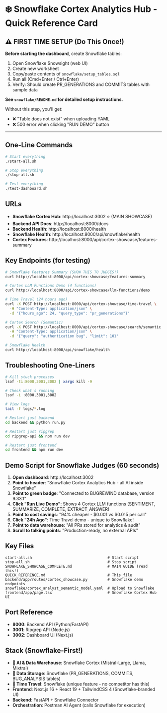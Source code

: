 # ❄️ Snowflake Cortex Analytics Hub - Quick Reference Card

## ⚠️ FIRST TIME SETUP (Do This Once!)

**Before starting the dashboard**, create Snowflake tables:

1. Open Snowflake Snowsight (web UI)
2. Create new worksheet
3. Copy/paste contents of `snowflake/setup_tables.sql`
4. Run all (Cmd+Enter / Ctrl+Enter)
5. Verify: Should create PR_GENERATIONS and COMMITS tables with sample data

**See `snowflake/README.md` for detailed setup instructions.**

Without this step, you'll get:
- ❌ "Table does not exist" when uploading YAML
- ❌ 500 error when clicking "RUN DEMO" button

---

## One-Line Commands

```bash
# Start everything
./start-all.sh

# Stop everything
./stop-all.sh

# Test everything
./test-dashboard.sh
```

## URLs

- **Snowflake Cortex Hub**: http://localhost:3002 ⭐ (MAIN SHOWCASE)
- **Backend API Docs**: http://localhost:8000/docs
- **Backend Health**: http://localhost:8000/health
- **Snowflake Health**: http://localhost:8000/api/snowflake/health
- **Cortex Features**: http://localhost:8000/api/cortex-showcase/features-summary

## Key Endpoints (for testing)

```bash
# Snowflake Features Summary (SHOW THIS TO JUDGES!)
curl http://localhost:8000/api/cortex-showcase/features-summary

# Cortex LLM Functions Demo (4 functions)
curl http://localhost:8000/api/cortex-showcase/llm-functions/demo

# Time Travel (24 hours ago)
curl -X POST http://localhost:8000/api/cortex-showcase/time-travel \
  -H "Content-Type: application/json" \
  -d '{"hours_ago": 24, "query_type": "pr_generations"}'

# Cortex Search (Semantic)
curl -X POST http://localhost:8000/api/cortex-showcase/search/semantic \
  -H "Content-Type: application/json" \
  -d '{"query": "authentication bug", "limit": 10}'

# Snowflake Health
curl http://localhost:8000/api/snowflake/health
```

## Troubleshooting One-Liners

```bash
# Kill stuck processes
lsof -ti:8000,3001,3002 | xargs kill -9

# Check what's running
lsof -i :8000,3001,3002

# View logs
tail -f logs/*.log

# Restart just backend
cd backend && python run.py

# Restart just ripgrep
cd ripgrep-api && npm run dev

# Restart just frontend
cd frontend && npm run dev
```

## Demo Script for Snowflake Judges (60 seconds)

1. **Open dashboard**: http://localhost:3002
2. **Point to header**: "Snowflake Cortex Analytics Hub - all AI inside Snowflake"
3. **Point to green badge**: "Connected to BUGREWIND database, version 9.33.1"
4. **Click "Run Live Demo"**: Shows 4 Cortex LLM functions (SENTIMENT, SUMMARIZE, COMPLETE, EXTRACT_ANSWER)
5. **Point to cost savings**: "94% cheaper - $0.001 vs $0.015 per call"
6. **Click "24h Ago"**: Time Travel demo - unique to Snowflake!
7. **Point to data warehouse**: "All PRs stored for analytics & audit"
8. **Scroll to talking points**: "Production-ready, no external APIs"

## Key Files

```
start-all.sh                                  # Start script
stop-all.sh                                   # Stop script
SNOWFLAKE_SHOWCASE_COMPLETE.md                # MAIN GUIDE (read this!)
QUICK_REFERENCE.md                            # This file
backend/app/routes/cortex_showcase.py         # Snowflake demo endpoints
snowflake/cortex_analyst_semantic_model.yaml  # Upload to Snowflake
frontend/app/page.tsx                         # Snowflake Cortex Hub UI
```

## Port Reference

- **8000**: Backend API (Python/FastAPI)
- **3001**: Ripgrep API (Node.js)
- **3002**: Dashboard UI (Next.js)

## Stack (Snowflake-First!)

- **🎯 AI & Data Warehouse**: Snowflake Cortex (Mistral-Large, Llama, Mixtral)
- **🎯 Data Storage**: Snowflake (PR_GENERATIONS, COMMITS, BUG_ANALYSIS tables)
- **🎯 Time Travel**: Snowflake (unique feature - no competitor has this)
- **Frontend**: Next.js 16 + React 19 + TailwindCSS 4 (Snowflake-branded UI)
- **Backend**: FastAPI + Snowflake Connector
- **Orchestration**: Postman AI Agent (calls Snowflake for execution)

